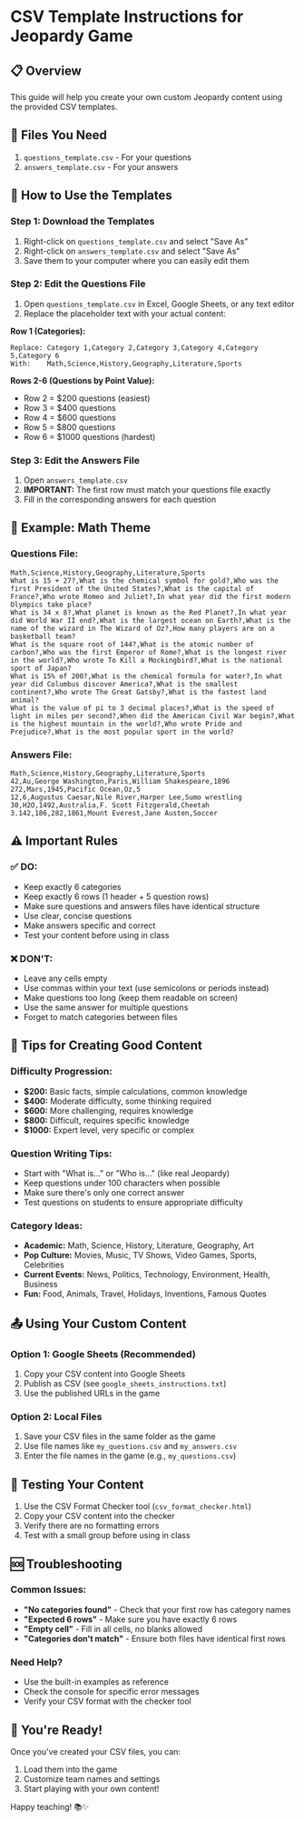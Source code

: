 # CSV Template Instructions for Jeopardy Game

## 📋 Overview
This guide will help you create your own custom Jeopardy content using the provided CSV templates.

## 📁 Files You Need
1. `questions_template.csv` - For your questions
2. `answers_template.csv` - For your answers

## 🎯 How to Use the Templates

### Step 1: Download the Templates
1. Right-click on `questions_template.csv` and select "Save As"
2. Right-click on `answers_template.csv` and select "Save As"
3. Save them to your computer where you can easily edit them

### Step 2: Edit the Questions File
1. Open `questions_template.csv` in Excel, Google Sheets, or any text editor
2. Replace the placeholder text with your actual content:

**Row 1 (Categories):**
```
Replace: Category 1,Category 2,Category 3,Category 4,Category 5,Category 6
With:    Math,Science,History,Geography,Literature,Sports
```

**Rows 2-6 (Questions by Point Value):**
- Row 2 = $200 questions (easiest)
- Row 3 = $400 questions
- Row 4 = $600 questions  
- Row 5 = $800 questions
- Row 6 = $1000 questions (hardest)

### Step 3: Edit the Answers File
1. Open `answers_template.csv`
2. **IMPORTANT:** The first row must match your questions file exactly
3. Fill in the corresponding answers for each question

## 📝 Example: Math Theme

### Questions File:
```
Math,Science,History,Geography,Literature,Sports
What is 15 + 27?,What is the chemical symbol for gold?,Who was the first President of the United States?,What is the capital of France?,Who wrote Romeo and Juliet?,In what year did the first modern Olympics take place?
What is 34 x 8?,What planet is known as the Red Planet?,In what year did World War II end?,What is the largest ocean on Earth?,What is the name of the wizard in The Wizard of Oz?,How many players are on a basketball team?
What is the square root of 144?,What is the atomic number of carbon?,Who was the first Emperor of Rome?,What is the longest river in the world?,Who wrote To Kill a Mockingbird?,What is the national sport of Japan?
What is 15% of 200?,What is the chemical formula for water?,In what year did Columbus discover America?,What is the smallest continent?,Who wrote The Great Gatsby?,What is the fastest land animal?
What is the value of pi to 3 decimal places?,What is the speed of light in miles per second?,When did the American Civil War begin?,What is the highest mountain in the world?,Who wrote Pride and Prejudice?,What is the most popular sport in the world?
```

### Answers File:
```
Math,Science,History,Geography,Literature,Sports
42,Au,George Washington,Paris,William Shakespeare,1896
272,Mars,1945,Pacific Ocean,Oz,5
12,6,Augustus Caesar,Nile River,Harper Lee,Sumo wrestling
30,H2O,1492,Australia,F. Scott Fitzgerald,Cheetah
3.142,186,282,1861,Mount Everest,Jane Austen,Soccer
```

## ⚠️ Important Rules

### ✅ DO:
- Keep exactly 6 categories
- Keep exactly 6 rows (1 header + 5 question rows)
- Make sure questions and answers files have identical structure
- Use clear, concise questions
- Make answers specific and correct
- Test your content before using in class

### ❌ DON'T:
- Leave any cells empty
- Use commas within your text (use semicolons or periods instead)
- Make questions too long (keep them readable on screen)
- Use the same answer for multiple questions
- Forget to match categories between files

## 🔧 Tips for Creating Good Content

### Difficulty Progression:
- **$200:** Basic facts, simple calculations, common knowledge
- **$400:** Moderate difficulty, some thinking required
- **$600:** More challenging, requires knowledge
- **$800:** Difficult, requires specific knowledge
- **$1000:** Expert level, very specific or complex

### Question Writing Tips:
- Start with "What is..." or "Who is..." (like real Jeopardy)
- Keep questions under 100 characters when possible
- Make sure there's only one correct answer
- Test questions on students to ensure appropriate difficulty

### Category Ideas:
- **Academic:** Math, Science, History, Literature, Geography, Art
- **Pop Culture:** Movies, Music, TV Shows, Video Games, Sports, Celebrities
- **Current Events:** News, Politics, Technology, Environment, Health, Business
- **Fun:** Food, Animals, Travel, Holidays, Inventions, Famous Quotes

## 📤 Using Your Custom Content

### Option 1: Google Sheets (Recommended)
1. Copy your CSV content into Google Sheets
2. Publish as CSV (see `google_sheets_instructions.txt`)
3. Use the published URLs in the game

### Option 2: Local Files
1. Save your CSV files in the same folder as the game
2. Use file names like `my_questions.csv` and `my_answers.csv`
3. Enter the file names in the game (e.g., `my_questions.csv`)

## 🧪 Testing Your Content

1. Use the CSV Format Checker tool (`csv_format_checker.html`)
2. Copy your CSV content into the checker
3. Verify there are no formatting errors
4. Test with a small group before using in class

## 🆘 Troubleshooting

### Common Issues:
- **"No categories found"** - Check that your first row has category names
- **"Expected 6 rows"** - Make sure you have exactly 6 rows
- **"Empty cell"** - Fill in all cells, no blanks allowed
- **"Categories don't match"** - Ensure both files have identical first rows

### Need Help?
- Use the built-in examples as reference
- Check the console for specific error messages
- Verify your CSV format with the checker tool

## 🎉 You're Ready!

Once you've created your CSV files, you can:
1. Load them into the game
2. Customize team names and settings
3. Start playing with your own content!

Happy teaching! 📚✨
